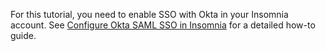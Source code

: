 For this tutorial, you need to enable SSO with Okta in your Insomnia account.
See [Configure Okta SAML SSO in Insomnia](/how-to/okta-saml-sso-insomnia/) for a detailed how-to guide.